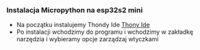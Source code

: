 ### Instalacja Micropython na esp32s2 mini

- Na początku instalujemy Thondy Ide [Thony Ide](https://github.com/thonny/thonny/releases)
- Po instalacji wchodzimy do programu i wchodzimy w zakładkę narzędzia i wybieramy opcje zarządzaj wtyczkami 
